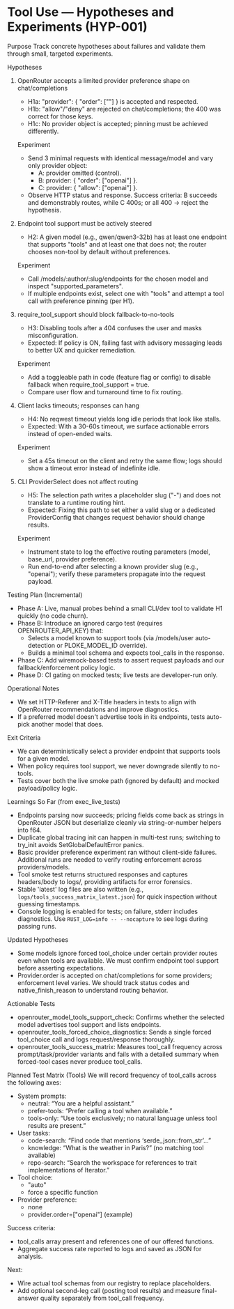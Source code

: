 # Tool Use — Hypotheses and Experiments (HYP-001)

Purpose
Track concrete hypotheses about failures and validate them through small, targeted experiments.

Hypotheses
1) OpenRouter accepts a limited provider preference shape on chat/completions
   - H1a: "provider": { "order": ["<slug>"] } is accepted and respected.
   - H1b: "allow"/"deny" are rejected on chat/completions; the 400 was correct for those keys.
   - H1c: No provider object is accepted; pinning must be achieved differently.

   Experiment
   - Send 3 minimal requests with identical message/model and vary only provider object:
     - A: provider omitted (control).
     - B: provider: { "order": ["openai"] }.
     - C: provider: { "allow": ["openai"] }.
   - Observe HTTP status and response. Success criteria: B succeeds and demonstrably routes, while C 400s; or all 400 → reject the hypothesis.

2) Endpoint tool support must be actively steered
   - H2: A given model (e.g., qwen/qwen3-32b) has at least one endpoint that supports "tools" and at least one that does not; the router chooses non-tool by default without preferences.

   Experiment
   - Call /models/:author/:slug/endpoints for the chosen model and inspect "supported_parameters".
   - If multiple endpoints exist, select one with "tools" and attempt a tool call with preference pinning (per H1).

3) require_tool_support should block fallback-to-no-tools
   - H3: Disabling tools after a 404 confuses the user and masks misconfiguration.
   - Expected: If policy is ON, failing fast with advisory messaging leads to better UX and quicker remediation.

   Experiment
   - Add a toggleable path in code (feature flag or config) to disable fallback when require_tool_support = true.
   - Compare user flow and turnaround time to fix routing.

4) Client lacks timeouts; responses can hang
   - H4: No reqwest timeout yields long idle periods that look like stalls.
   - Expected: With a 30-60s timeout, we surface actionable errors instead of open-ended waits.

   Experiment
   - Set a 45s timeout on the client and retry the same flow; logs should show a timeout error instead of indefinite idle.

5) CLI ProviderSelect does not affect routing
   - H5: The selection path writes a placeholder slug ("-") and does not translate to a runtime routing hint.
   - Expected: Fixing this path to set either a valid slug or a dedicated ProviderConfig that changes request behavior should change results.

   Experiment
   - Instrument state to log the effective routing parameters (model, base_url, provider preference).
   - Run end-to-end after selecting a known provider slug (e.g., "openai"); verify these parameters propagate into the request payload.

Testing Plan (Incremental)
- Phase A: Live, manual probes behind a small CLI/dev tool to validate H1 quickly (no code churn).
- Phase B: Introduce an ignored cargo test (requires OPENROUTER_API_KEY) that:
  - Selects a model known to support tools (via /models/user auto-detection or PLOKE_MODEL_ID override).
  - Builds a minimal tool schema and expects tool_calls in the response.
- Phase C: Add wiremock-based tests to assert request payloads and our fallback/enforcement policy logic.
- Phase D: CI gating on mocked tests; live tests are developer-run only.

Operational Notes
- We set HTTP-Referer and X-Title headers in tests to align with OpenRouter recommendations and improve diagnostics.
- If a preferred model doesn't advertise tools in its endpoints, tests auto-pick another model that does.

Exit Criteria
- We can deterministically select a provider endpoint that supports tools for a given model.
- When policy requires tool support, we never downgrade silently to no-tools.
- Tests cover both the live smoke path (ignored by default) and mocked payload/policy logic.

Learnings So Far (from exec_live_tests)
- Endpoints parsing now succeeds; pricing fields come back as strings in OpenRouter JSON but deserialize cleanly via string-or-number helpers into f64.
- Duplicate global tracing init can happen in multi-test runs; switching to try_init avoids SetGlobalDefaultError panics.
- Basic provider preference experiment ran without client-side failures. Additional runs are needed to verify routing enforcement across providers/models.
- Tool smoke test returns structured responses and captures headers/body to logs/, providing artifacts for error forensics.
- Stable 'latest' log files are also written (e.g., `logs/tools_success_matrix_latest.json`) for quick inspection without guessing timestamps.
- Console logging is enabled for tests; on failure, stderr includes diagnostics. Use `RUST_LOG=info -- --nocapture` to see logs during passing runs.

Updated Hypotheses
- Some models ignore forced tool_choice under certain provider routes even when tools are available. We must confirm endpoint tool support before asserting expectations.
- Provider.order is accepted on chat/completions for some providers; enforcement level varies. We should track status codes and native_finish_reason to understand routing behavior.

Actionable Tests
- openrouter_model_tools_support_check: Confirms whether the selected model advertises tool support and lists endpoints.
- openrouter_tools_forced_choice_diagnostics: Sends a single forced tool_choice call and logs request/response thoroughly.
- openrouter_tools_success_matrix: Measures tool_call frequency across prompt/task/provider variants and fails with a detailed summary when forced-tool cases never produce tool_calls.

Planned Test Matrix (Tools)
We will record frequency of tool_calls across the following axes:
- System prompts:
  - neutral: “You are a helpful assistant.”
  - prefer-tools: “Prefer calling a tool when available.”
  - tools-only: “Use tools exclusively; no natural language unless tool results are present.”
- User tasks:
  - code-search: “Find code that mentions ‘serde_json::from_str’...”
  - knowledge: “What is the weather in Paris?” (no matching tool available)
  - repo-search: “Search the workspace for references to trait implementations of Iterator.”
- Tool choice:
  - "auto"
  - force a specific function
- Provider preference:
  - none
  - provider.order=["openai"] (example)

Success criteria:
- tool_calls array present and references one of our offered functions.
- Aggregate success rate reported to logs and saved as JSON for analysis.

Next:
- Wire actual tool schemas from our registry to replace placeholders.
- Add optional second-leg call (posting tool results) and measure final-answer quality separately from tool_call frequency.
